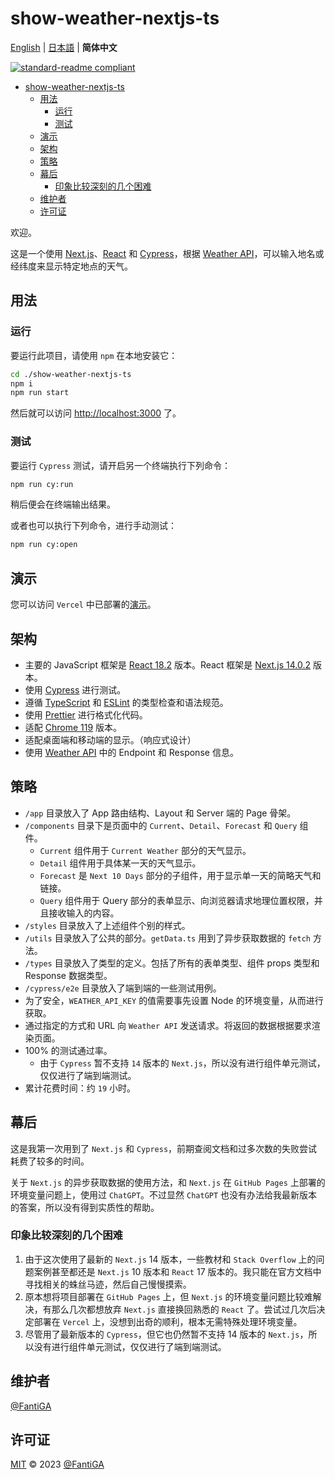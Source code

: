 # show-weather-nextjs-ts

[English](README.md) | [日本語](README.ja.md) | **简体中文**

[![standard-readme compliant](https://img.shields.io/badge/standard--readme-OK-green.svg?style=flat-square)](https://github.com/RichardLitt/standard-readme)

- [show-weather-nextjs-ts](#show-weather-nextjs-ts)
  - [用法](#用法)
    - [运行](#运行)
    - [测试](#测试)
  - [演示](#演示)
  - [架构](#架构)
  - [策略](#策略)
  - [幕后](#幕后)
    - [印象比较深刻的几个困难](#印象比较深刻的几个困难)
  - [维护者](#维护者)
  - [许可证](#许可证)

欢迎。

这是一个使用 [Next.js](https://nextjs.org)、[React](https://react.dev) 和 [Cypress](https://www.cypress.io)，根据 [Weather API](https://www.weatherapi.com)，可以输入地名或经纬度来显示特定地点的天气。

## 用法

### 运行

要运行此项目，请使用 `npm` 在本地安装它：

```bash
cd ./show-weather-nextjs-ts
npm i
npm run start
```

然后就可以访问 [http://localhost:3000](http://localhost:3000) 了。

### 测试

要运行 `Cypress` 测试，请开启另一个终端执行下列命令：

```bash
npm run cy:run
```

稍后便会在终端输出结果。

或者也可以执行下列命令，进行手动测试：

```bash
npm run cy:open
```

## 演示

您可以访问 `Vercel` 中已部署的[演示](https://show-weather-nextjs-ts.vercel.app)。

## 架构

- 主要的 JavaScript 框架是 [React 18.2](https://react.dev) 版本。React 框架是 [Next.js 14.0.2](https://nextjs.org) 版本。
- 使用 [Cypress](https://www.cypress.io) 进行测试。
- 遵循 [TypeScript](https://www.typescriptlang.org/) 和 [ESLint](https://eslint.org/) 的类型检查和语法规范。
- 使用 [Prettier](https://prettier.io) 进行格式化代码。
- 适配 [Chrome 119](https://www.google.com/chrome) 版本。
- 适配桌面端和移动端的显示。（响应式设计）
- 使用 [Weather API](https://www.weatherapi.com) 中的 Endpoint 和 Response 信息。

## 策略

- `/app` 目录放入了 App 路由结构、Layout 和 Server 端的 Page 骨架。
- `/components` 目录下是页面中的 `Current`、`Detail`、`Forecast` 和 `Query` 组件。
  - `Current` 组件用于 `Current Weather` 部分的天气显示。
  - `Detail` 组件用于具体某一天的天气显示。
  - `Forecast` 是 `Next 10 Days` 部分的子组件，用于显示单一天的简略天气和链接。
  - `Query` 组件用于 Query 部分的表单显示、向浏览器请求地理位置权限，并且接收输入的内容。
- `/styles` 目录放入了上述组件个别的样式。
- `/utils` 目录放入了公共的部分。`getData.ts` 用到了异步获取数据的 `fetch` 方法。
- `/types` 目录放入了类型的定义。包括了所有的表单类型、组件 props 类型和 Response 数据类型。
- `/cypress/e2e` 目录放入了端到端的一些测试用例。
- 为了安全，`WEATHER_API_KEY` 的值需要事先设置 Node 的环境变量，从而进行获取。
- 通过指定的方式和 URL 向 `Weather API` 发送请求。将返回的数据根据要求渲染页面。
- 100% 的测试通过率。
  - 由于 `Cypress` 暂不支持 `14` 版本的 `Next.js`，所以没有进行组件单元测试，仅仅进行了端到端测试。
- 累计花费时间：约 `19` 小时。

## 幕后

这是我第一次用到了 `Next.js` 和 `Cypress`，前期查阅文档和过多次数的失败尝试耗费了较多的时间。

关于 `Next.js` 的异步获取数据的使用方法，和 `Next.js` 在 `GitHub Pages` 上部署的环境变量问题上，使用过 `ChatGPT`。不过显然 `ChatGPT` 也没有办法给我最新版本的答案，所以没有得到实质性的帮助。

### 印象比较深刻的几个困难

1. 由于这次使用了最新的 `Next.js` 14 版本，一些教材和 `Stack Overflow` 上的问题案例甚至都还是 `Next.js` 10 版本和 `React` 17 版本的。我只能在官方文档中寻找相关的蛛丝马迹，然后自己慢慢摸索。
2. 原本想将项目部署在 `GitHub Pages` 上，但 `Next.js` 的环境变量问题比较难解决，有那么几次都想放弃 `Next.js` 直接换回熟悉的 `React` 了。尝试过几次后决定部署在 `Vercel` 上，没想到出奇的顺利，根本无需特殊处理环境变量。
3. 尽管用了最新版本的 `Cypress`，但它也仍然暂不支持 14 版本的 `Next.js`，所以没有进行组件单元测试，仅仅进行了端到端测试。

## 维护者

[@FantiGA](https://github.com/FantiGA)

## 许可证

[MIT](LICENSE) © 2023 [@FantiGA](https://github.com/FantiGA)
